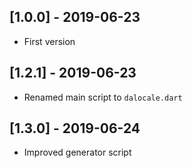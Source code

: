 ## [1.0.0] - 2019-06-23

* First version

## [1.2.1] - 2019-06-23

* Renamed main script to `dalocale.dart`

## [1.3.0] - 2019-06-24

* Improved generator script